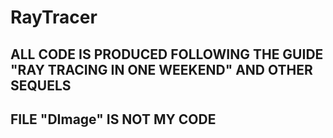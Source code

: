 # RayTracer

## ALL CODE IS PRODUCED FOLLOWING THE GUIDE "RAY TRACING IN ONE WEEKEND" AND OTHER SEQUELS
## FILE "DImage" IS NOT MY CODE
